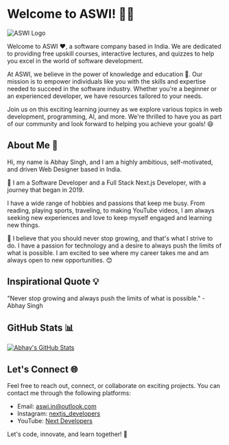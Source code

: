 # Welcome to ASWI! 👨‍💻

![ASWI Logo](https://www.aswi.in/favicon.ico)

Welcome to ASWI ❤, a software company based in India. We are dedicated to providing free upskill courses, interactive lectures, and quizzes to help you excel in the world of software development.

At ASWI, we believe in the power of knowledge and education 📖. Our mission is to empower individuals like you with the skills and expertise needed to succeed in the software industry. Whether you're a beginner or an experienced developer, we have resources tailored to your needs.

Join us on this exciting learning journey as we explore various topics in web development, programming, AI, and more. We're thrilled to have you as part of our community and look forward to helping you achieve your goals! 😄

## About Me 👋

Hi, my name is Abhay Singh, and I am a highly ambitious, self-motivated, and driven Web Designer based in India.

🚀 I am a Software Developer and a Full Stack Next.js Developer, with a journey that began in 2019.

I have a wide range of hobbies and passions that keep me busy. From reading, playing sports, traveling, to making YouTube videos, I am always seeking new experiences and love to keep myself engaged and learning new things.

🌱 I believe that you should never stop growing, and that's what I strive to do. I have a passion for technology and a desire to always push the limits of what is possible. I am excited to see where my career takes me and am always open to new opportunities. 😊

## Inspirational Quote 💡

"Never stop growing and always push the limits of what is possible." - Abhay Singh

## GitHub Stats 📊

[![Abhay's GitHub Stats](https://github-readme-stats.vercel.app/api?username=as-nextjs&show_icons=true&theme=dracula)](https://github.com/as-nextjs)

## Let's Connect 🌐

Feel free to reach out, connect, or collaborate on exciting projects. You can contact me through the following platforms:

- Email: [aswi.in@outlook.com](mailto:aswi.in@outlook.com)
- Instagram: [nextjs_developers](https://www.instagram.com/nextjs_developers/)
- YouTube: [Next Developers](https://www.youtube.com/c/next_developers)

Let's code, innovate, and learn together! 🚀
